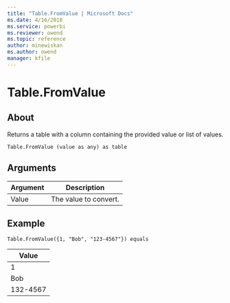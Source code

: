```yaml
---
title: "Table.FromValue | Microsoft Docs"
ms.date: 4/16/2018
ms.service: powerbi
ms.reviewer: owend
ms.topic: reference
author: minewiskan
ms.author: owend
manager: kfile
---
```

# Table.FromValue

  
## About  
Returns a table with a column containing the provided value or list of values.  
  
```  
Table.FromValue (value as any) as table  
```  
  
## Arguments  
  
|Argument|Description|  
|------------|---------------|  
|Value|The value to convert.|  
  
## Example  
  
```  
Table.FromValue({1, "Bob", "123-4567"}) equals  
```  
  
|Value|  
|---------|  
|1|  
|Bob|  
|132-4567|  
  
